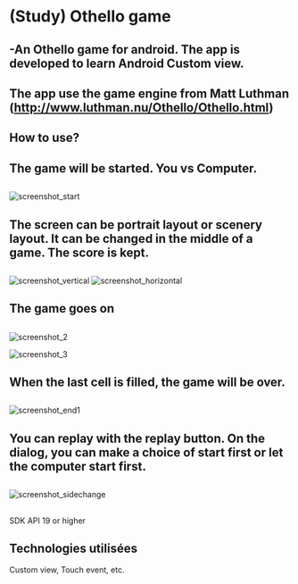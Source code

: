 # (Study) Othello game
## -An Othello game for android. The app is developed to learn Android Custom view. 
## The app use the game engine from Matt Luthman (http://www.luthman.nu/Othello/Othello.html)
## 
## How to use?
## The game will be started. You vs Computer.
##
![screenshot_start](https://cloud.githubusercontent.com/assets/21304543/22435694/502c9c78-e721-11e6-97db-7ea897b9dc30.png)
##
## The screen can be portrait layout or scenery layout. It can be changed in the middle of a game. The score is kept.
##
![screenshot_vertical](https://cloud.githubusercontent.com/assets/21304543/22435729/6f97f332-e721-11e6-9420-dc531b08e411.png)
![screenshot_horizontal](https://cloud.githubusercontent.com/assets/21304543/22435730/6f9c5030-e721-11e6-8663-b2109f8fe43b.png)
##
## The game goes on
##
![screenshot_2](https://cloud.githubusercontent.com/assets/21304543/22435696/54c8f8bc-e721-11e6-8638-979d51fe02ce.png)


![screenshot_3](https://cloud.githubusercontent.com/assets/21304543/22435704/5db0cc5c-e721-11e6-8356-c51c1422e3e3.png)
##
## When the last cell is filled, the game will be over.
##
![screenshot_end1](https://cloud.githubusercontent.com/assets/21304543/22435739/7b730cb4-e721-11e6-9dd9-21f78c53029d.png)
##
## You can replay with the replay button. On the dialog, you can make a choice of start first or let the computer start first. 
##
![screenshot_sidechange](https://cloud.githubusercontent.com/assets/21304543/22435743/81fc62d8-e721-11e6-97dd-6075b7955e76.png)
##
SDK API 19 or higher
##
## Technologies utilisées
Custom view, Touch event, etc.




